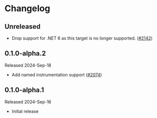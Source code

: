 # Changelog

## Unreleased

* Drop support for .NET 6 as this target is no longer supported.
  ([#2142](https://github.com/open-telemetry/opentelemetry-dotnet-contrib/pull/2142))

## 0.1.0-alpha.2

Released 2024-Sep-18

- Add named instrumentation support
  ([#2074](https://github.com/open-telemetry/opentelemetry-dotnet-contrib/pull/2074))

## 0.1.0-alpha.1

Released 2024-Sep-16

- Initial release
